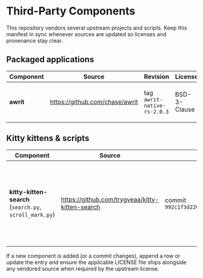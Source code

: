 # Third-Party Components

This repository vendors several upstream projects and scripts. Keep this manifest
in sync whenever sources are updated so licenses and provenance stay clear.

## Packaged applications

| Component | Source | Revision | License | Notes |
|-----------|--------|----------|---------|-------|
| **awrit** | https://github.com/chase/awrit | tag `awrit-native-rs-2.0.3` | BSD-3-Clause | Terminal Chromium renderer; packaged via `pkgs.neg.awrit`. |

## Kitty kittens & scripts

| Component | Source | Revision | License | Notes |
|-----------|--------|----------|---------|-------|
| **kitty-kitten-search** (`search.py`, `scroll_mark.py`) | https://github.com/trygveaa/kitty-kitten-search | commit `992c1f3d220dc3e1ae18a24b15fcaf47f4e61ff8` | *No license declared upstream* | Live incremental search kitten; update scripts when upstream changes and verify licensing. |

If a new component is added (or a commit changes), append a row or update the
entry and ensure the applicable LICENSE file ships alongside any vendored
source when required by the upstream license.
